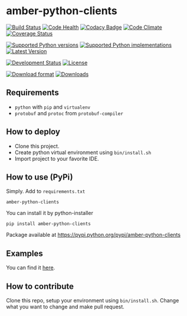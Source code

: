 amber-python-clients
====================

[![Build Status](https://travis-ci.org/project-capo/amber-python-clients.svg?branch=master)](https://travis-ci.org/project-capo/amber-python-clients)
[![Code Health](https://landscape.io/github/project-capo/amber-python-clients/master/landscape.svg?style=flat)](https://landscape.io/github/project-capo/amber-python-clients/master)
[![Codacy Badge](https://www.codacy.com/project/badge/a5a179fa56544bfbbee804c738f5eec7?style=flat)](https://www.codacy.com/public/pawel/amber-python-clients)
[![Code Climate](https://codeclimate.com/github/project-capo/amber-python-clients/badges/gpa.svg)](https://codeclimate.com/github/project-capo/amber-python-clients)
[![Coverage Status](https://coveralls.io/repos/project-capo/amber-python-clients/badge.svg)](https://coveralls.io/r/project-capo/amber-python-clients)

[![Supported Python versions](https://pypip.in/py_versions/amber-python-clients/badge.svg?style=flat)](https://pypi.python.org/pypi/amber-python-clients/)
[![Supported Python implementations](https://pypip.in/implementation/amber-python-clients/badge.svg?style=flat)](https://pypi.python.org/pypi/amber-python-clients/)
[![Latest Version](https://pypip.in/version/amber-python-clients/badge.svg?style=flat)](https://pypi.python.org/pypi/amber-python-clients/)

[![Development Status](https://pypip.in/status/amber-python-clients/badge.svg?style=flat)](https://pypi.python.org/pypi/amber-python-clients/)
[![License](https://pypip.in/license/amber-python-clients/badge.svg?style=flat)](https://pypi.python.org/pypi/amber-python-clients/)

[![Download format](https://pypip.in/format/amber-python-clients/badge.svg?style=flat)](https://pypi.python.org/pypi/amber-python-clients/)
[![Downloads](https://pypip.in/download/amber-python-clients/badge.svg?style=flat)](https://pypi.python.org/pypi/amber-python-clients/)

Requirements
------------

* `python` with `pip` and `virtualenv`
* `protobuf` and `protoc` from `protobuf-compiler`

How to deploy
-------------

* Clone this project.
* Create python virtual environment using `bin/install.sh`
* Import project to your favorite IDE.

How to use (PyPi)
-----------------

Simply. Add to `requirements.txt`

    amber-python-clients

You can install it by python-installer

    pip install amber-python-clients

Package available at https://pypi.python.org/pypi/amber-python-clients

Examples
--------

You can find it [here](src/amberclient/examples).

How to contribute
-----------------

Clone this repo, setup your environment using `bin/install.sh`. Change what you want to change and make pull request.
